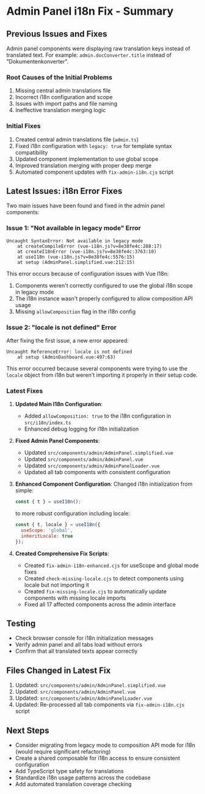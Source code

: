 # Admin Panel i18n Fix - Summary

## Previous Issues and Fixes
Admin panel components were displaying raw translation keys instead of translated text. For example: `admin.docConverter.title` instead of "Dokumentenkonverter".

### Root Causes of the Initial Problems
1. Missing central admin translations file
2. Incorrect i18n configuration and scope
3. Issues with import paths and file naming
4. Ineffective translation merging logic

### Initial Fixes
1. Created central admin translations file (`admin.ts`)
2. Fixed i18n configuration with `legacy: true` for template syntax compatibility
3. Updated component implementation to use global scope
4. Improved translation merging with proper deep merge
5. Automated component updates with `fix-admin-i18n.cjs` script

## Latest Issues: i18n Error Fixes

Two main issues have been found and fixed in the admin panel components:

### Issue 1: "Not available in legacy mode" Error

```
Uncaught SyntaxError: Not available in legacy mode
    at createCompileError (vue-i18n.js?v=8e38fe4c:288:17)
    at createI18nError (vue-i18n.js?v=8e38fe4c:3763:10)
    at useI18n (vue-i18n.js?v=8e38fe4c:5576:15)
    at setup (AdminPanel.simplified.vue:212:15)
```

This error occurs because of configuration issues with Vue I18n:
1. Components weren't correctly configured to use the global i18n scope in legacy mode
2. The i18n instance wasn't properly configured to allow composition API usage
3. Missing `allowComposition` flag in the i18n config

### Issue 2: "locale is not defined" Error

After fixing the first issue, a new error appeared:

```
Uncaught ReferenceError: locale is not defined
    at setup (AdminDashboard.vue:497:63)
```

This error occurred because several components were trying to use the `locale` object from i18n but weren't importing it properly in their setup code.

### Latest Fixes

1. **Updated Main I18n Configuration**:
   - Added `allowComposition: true` to the i18n configuration in `src/i18n/index.ts`
   - Enhanced debug logging for i18n initialization

2. **Fixed Admin Panel Components**:
   - Updated `src/components/admin/AdminPanel.simplified.vue`
   - Updated `src/components/admin/AdminPanel.vue` 
   - Updated `src/components/admin/AdminPanelLoader.vue`
   - Updated all tab components with consistent configuration

3. **Enhanced Component Configuration**:
   Changed i18n initialization from simple:
   ```javascript
   const { t } = useI18n();
   ```
   to more robust configuration including locale:
   ```javascript
   const { t, locale } = useI18n({
     useScope: 'global',
     inheritLocale: true
   });
   ```

4. **Created Comprehensive Fix Scripts**:
   - Created `fix-admin-i18n-enhanced.cjs` for useScope and global mode fixes
   - Created `check-missing-locale.cjs` to detect components using locale but not importing it
   - Created `fix-missing-locale.cjs` to automatically update components with missing locale imports
   - Fixed all 17 affected components across the admin interface

## Testing
- Check browser console for i18n initialization messages
- Verify admin panel and all tabs load without errors
- Confirm that all translated texts appear correctly

## Files Changed in Latest Fix
1. Updated: `src/components/admin/AdminPanel.simplified.vue`
2. Updated: `src/components/admin/AdminPanel.vue`
3. Updated: `src/components/admin/AdminPanelLoader.vue`
4. Updated: Re-processed all tab components via `fix-admin-i18n.cjs` script

## Next Steps
- Consider migrating from legacy mode to composition API mode for i18n (would require significant refactoring)
- Create a shared composable for i18n access to ensure consistent configuration
- Add TypeScript type safety for translations
- Standardize i18n usage patterns across the codebase
- Add automated translation coverage checking